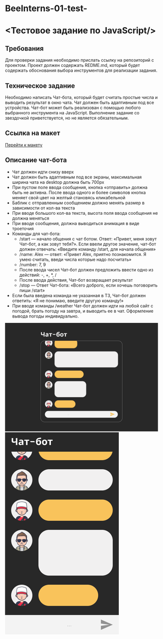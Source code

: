 # BeeInterns-01-test-
# &lt;Тестовое задание по JavaScript/>

## Требования 

Для проверки задания необходимо прислать ссылку на репозиторий с проектом. Проект должен содержать REDME.md, который будет содержать обоснования выбора инструментов для реализации задания.

## Техническое задание

Необходимо написать Чат-бота, который будет считать простые числа и выводить результат в окно чата. Чат должен быть адаптивным под все устройства. Чат-бот может быть реализован с помощью любого выбранного инструмента на JavaScript. Выполнение задание со звездочкой приветствуется, но не является обязательным.

## Ссылка на макет 
<u>Перейти к [макету](https://www.figma.com/file/Ztm9QXAkGD5NSrOaleuCTz/chatbot?node-id=0%3A1)</u>

## Описание чат-бота
- Чат должен идти снизу вверх
- Чат должен быть адаптивным под все экраны, максимальная ширина чата на desktop должна быть 700px
- При пустом поле ввода сообщения, кнопка «отправить» должна быть не активна. После ввода одного и более символов кнопка меняет свой цвет на желтый становясь кликабельной
- Баблик с отправленным сообщением должно менять размер в зависимости от кол-ва текста
- При вводе большого кол-ва текста, высота поля ввода сообщения не должна меняться
- При вводе сообщения, должна выводиться анимация в виде троеточия
- Команды для чат-бота:
    * /start — начало общения с чат ботом. Ответ: «Привет, меня зовут Чат-бот, а как зовут тебя?». Если ввели другое значение, чат-бот должен отвечать: «Введите команду /start, для начала общения»
    * /name: Alex — ответ: «Привет Alex, приятно познакомится. Я умею считать, введи числа которые надо посчитать»
    * /number: 7, 9
    * После ввода чисел Чат-бот должен предложить ввести одно из действий: -, +, *, /
    * После ввода действия, Чат-бот возвращает результат
    * /stop — Ответ Чат-бота: «Всего доброго, если хочешь поговорить пиши /start»
- Если была введена команда не указанная в ТЗ, Чат-бот должен ответить: «Я не понимаю, введите другую команду!»
- При вводе команды /weather Чат-бот должен идти на любой сайт с погодой, брать погоду на завтра, и выводить ее в чат. Оформление вывода погоды индивидуально.

![Макет-desktop](chat_bot_desktop_4.png)  
![Макет-mobile](chat_bot_mobile_2.png)  

